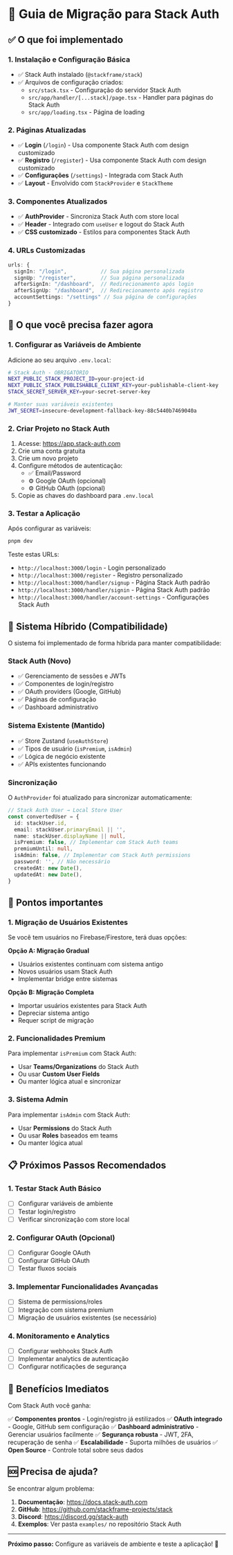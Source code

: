 # 🚀 Guia de Migração para Stack Auth

## ✅ O que foi implementado

### 1. Instalação e Configuração Básica
- ✅ Stack Auth instalado (`@stackframe/stack`)
- ✅ Arquivos de configuração criados:
  - `src/stack.tsx` - Configuração do servidor Stack Auth
  - `src/app/handler/[...stack]/page.tsx` - Handler para páginas do Stack Auth
  - `src/app/loading.tsx` - Página de loading

### 2. Páginas Atualizadas
- ✅ **Login** (`/login`) - Usa componente Stack Auth com design customizado
- ✅ **Registro** (`/register`) - Usa componente Stack Auth com design customizado  
- ✅ **Configurações** (`/settings`) - Integrada com Stack Auth
- ✅ **Layout** - Envolvido com `StackProvider` e `StackTheme`

### 3. Componentes Atualizados
- ✅ **AuthProvider** - Sincroniza Stack Auth com store local
- ✅ **Header** - Integrado com `useUser` e logout do Stack Auth
- ✅ **CSS customizado** - Estilos para componentes Stack Auth

### 4. URLs Customizadas
```typescript
urls: {
  signIn: "/login",           // Sua página personalizada
  signUp: "/register",        // Sua página personalizada
  afterSignIn: "/dashboard",  // Redirecionamento após login
  afterSignUp: "/dashboard",  // Redirecionamento após registro
  accountSettings: "/settings" // Sua página de configurações
}
```

## 🔧 O que você precisa fazer agora

### 1. Configurar as Variáveis de Ambiente
Adicione ao seu arquivo `.env.local`:

```bash
# Stack Auth - OBRIGATÓRIO
NEXT_PUBLIC_STACK_PROJECT_ID=your-project-id
NEXT_PUBLIC_STACK_PUBLISHABLE_CLIENT_KEY=your-publishable-client-key
STACK_SECRET_SERVER_KEY=your-secret-server-key

# Manter suas variáveis existentes
JWT_SECRET=insecure-development-fallback-key-88c5440b7469040a
```

### 2. Criar Projeto no Stack Auth
1. Acesse: https://app.stack-auth.com
2. Crie uma conta gratuita
3. Crie um novo projeto
4. Configure métodos de autenticação:
   - ✅ Email/Password
   - ⚙️ Google OAuth (opcional)
   - ⚙️ GitHub OAuth (opcional)
5. Copie as chaves do dashboard para `.env.local`

### 3. Testar a Aplicação
Após configurar as variáveis:

```bash
pnpm dev
```

Teste estas URLs:
- `http://localhost:3000/login` - Login personalizado
- `http://localhost:3000/register` - Registro personalizado
- `http://localhost:3000/handler/signup` - Página Stack Auth padrão
- `http://localhost:3000/handler/signin` - Página Stack Auth padrão
- `http://localhost:3000/handler/account-settings` - Configurações Stack Auth

## 🔄 Sistema Híbrido (Compatibilidade)

O sistema foi implementado de forma híbrida para manter compatibilidade:

### Stack Auth (Novo)
- ✅ Gerenciamento de sessões e JWTs
- ✅ Componentes de login/registro
- ✅ OAuth providers (Google, GitHub)
- ✅ Páginas de configuração
- ✅ Dashboard administrativo

### Sistema Existente (Mantido)
- ✅ Store Zustand (`useAuthStore`)
- ✅ Tipos de usuário (`isPremium`, `isAdmin`)
- ✅ Lógica de negócio existente
- ✅ APIs existentes funcionando

### Sincronização
O `AuthProvider` foi atualizado para sincronizar automaticamente:
```typescript
// Stack Auth User → Local Store User
const convertedUser = {
  id: stackUser.id,
  email: stackUser.primaryEmail || '',
  name: stackUser.displayName || null,
  isPremium: false, // Implementar com Stack Auth teams
  premiumUntil: null,
  isAdmin: false, // Implementar com Stack Auth permissions
  password: '', // Não necessário
  createdAt: new Date(),
  updatedAt: new Date(),
}
```

## 🚨 Pontos importantes

### 1. Migração de Usuários Existentes
Se você tem usuários no Firebase/Firestore, terá duas opções:

**Opção A: Migração Gradual**
- Usuários existentes continuam com sistema antigo
- Novos usuários usam Stack Auth
- Implementar bridge entre sistemas

**Opção B: Migração Completa**
- Importar usuários existentes para Stack Auth
- Depreciar sistema antigo
- Requer script de migração

### 2. Funcionalidades Premium
Para implementar `isPremium` com Stack Auth:
- Usar **Teams/Organizations** do Stack Auth
- Ou usar **Custom User Fields**
- Ou manter lógica atual e sincronizar

### 3. Sistema Admin
Para implementar `isAdmin` com Stack Auth:
- Usar **Permissions** do Stack Auth
- Ou usar **Roles** baseados em teams
- Ou manter lógica atual

## 📋 Próximos Passos Recomendados

### 1. Testar Stack Auth Básico
- [ ] Configurar variáveis de ambiente
- [ ] Testar login/registro
- [ ] Verificar sincronização com store local

### 2. Configurar OAuth (Opcional)
- [ ] Configurar Google OAuth
- [ ] Configurar GitHub OAuth
- [ ] Testar fluxos sociais

### 3. Implementar Funcionalidades Avançadas
- [ ] Sistema de permissions/roles
- [ ] Integração com sistema premium
- [ ] Migração de usuários existentes (se necessário)

### 4. Monitoramento e Analytics
- [ ] Configurar webhooks Stack Auth
- [ ] Implementar analytics de autenticação
- [ ] Configurar notificações de segurança

## 🎯 Benefícios Imediatos

Com Stack Auth você ganha:

✅ **Componentes prontos** - Login/registro já estilizados
✅ **OAuth integrado** - Google, GitHub sem configuração
✅ **Dashboard administrativo** - Gerenciar usuários facilmente
✅ **Segurança robusta** - JWT, 2FA, recuperação de senha
✅ **Escalabilidade** - Suporta milhões de usuários
✅ **Open Source** - Controle total sobre seus dados

## 🆘 Precisa de ajuda?

Se encontrar algum problema:

1. **Documentação**: https://docs.stack-auth.com
2. **GitHub**: https://github.com/stackframe-projects/stack
3. **Discord**: https://discord.gg/stack-auth
4. **Exemplos**: Ver pasta `examples/` no repositório Stack Auth

---

**Próximo passo:** Configure as variáveis de ambiente e teste a aplicação! 🚀 
